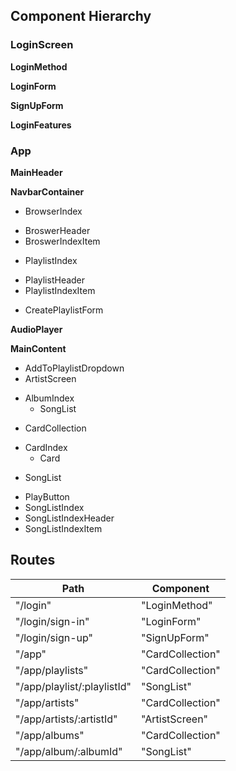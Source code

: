 ## Component Hierarchy

### LoginScreen
**LoginMethod**

**LoginForm**

**SignUpForm**

**LoginFeatures**

### App
**MainHeader**

**NavbarContainer**
 - BrowserIndex
  * BroswerHeader
  * BroswerIndexItem
 - PlaylistIndex
  * PlaylistHeader
  * PlaylistIndexItem
 - CreatePlaylistForm

**AudioPlayer**

**MainContent**
 - AddToPlaylistDropdown
 - ArtistScreen
  * AlbumIndex
    + SongList
 - CardCollection
  * CardIndex
    + Card
 - SongList
  * PlayButton
  * SongListIndex
  * SongListIndexHeader
  * SongListIndexItem

## Routes

|Path   | Component   |
|-------|-------------|
| "/login" | "LoginMethod" |
| "/login/sign-in" | "LoginForm" |
| "/login/sign-up" | "SignUpForm" |
| "/app" | "CardCollection" |
| "/app/playlists" | "CardCollection" |
| "/app/playlist/:playlistId" | "SongList" |
| "/app/artists" | "CardCollection" |
| "/app/artists/:artistId" | "ArtistScreen" |
| "/app/albums" | "CardCollection" |
| "/app/album/:albumId" | "SongList" |
